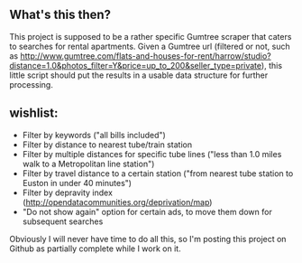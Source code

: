 ## What's this then?

This project is supposed to be a rather specific Gumtree scraper that caters to searches for rental apartments. Given a Gumtree url (filtered or not, such as http://www.gumtree.com/flats-and-houses-for-rent/harrow/studio?distance=1.0&photos_filter=Y&price=up_to_200&seller_type=private), this little script should put the results in a usable data structure for further processing.

## wishlist:

- Filter by keywords ("all bills included")
- Filter by distance to nearest tube/train station
- Filter by multiple distances for specific tube lines ("less than 1.0 miles walk to a Metropolitan line station")
- Filter by travel distance to a certain station ("from nearest tube station to Euston in under 40 minutes")
- Filter by depravity index (http://opendatacommunities.org/deprivation/map)
- "Do not show again" option for certain ads, to move them down for subsequent searches

Obviously I will never have time to do all this, so I'm posting this project on Github as partially complete while I work on it.
